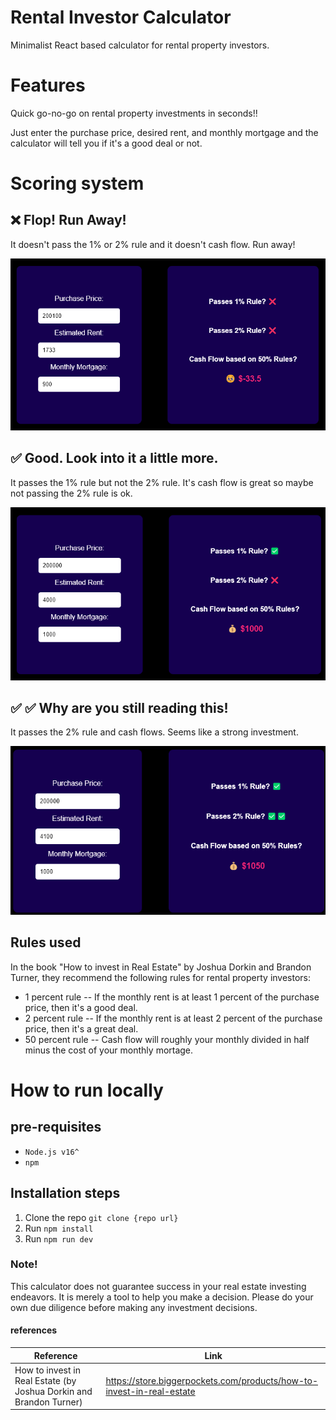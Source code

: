 # Rental Investor Calculator

Minimalist React based calculator for rental property investors.

# Features
Quick go-no-go on rental property investments in seconds!!

Just enter the purchase price, desired rent, and monthly mortgage and the calculator will tell you if it's a good deal or not.

# Scoring system

## ❌ Flop! Run Away!
It doesn't pass the 1% or 2% rule and it doesn't cash flow. Run away!
<!-- image -->
![No Go](./public/no-go.png)


## ✅ Good. Look into it a little more.
It passes the 1% rule but not the 2% rule. It's cash flow is great so maybe not passing the 2% rule is ok.
<!-- image --> 
![Go](./public/good.png)

## ✅ ✅ Why are you still reading this! 
It passes the 2% rule and cash flows. Seems like a strong investment.
<!-- image --> 
![Go](./public/great.png)


## Rules used
In the book "How to invest in Real Estate" by Joshua Dorkin and Brandon Turner, they recommend the following rules for rental property investors:
- 1 percent rule
-- If the monthly rent is at least 1 percent of the purchase price, then it's a good deal.
- 2 percent rule
-- If the monthly rent is at least 2 percent of the purchase price, then it's a great deal.
- 50 percent rule
-- Cash flow will roughly your monthly divided in half minus the cost of your monthly mortage.

# How to run locally

## pre-requisites
- `Node.js v16^`
- `npm`

## Installation steps
1. Clone the repo `git clone {repo url}`
2. Run `npm install`
3. Run `npm run dev`

### Note!
This calculator does not guarantee success in your real estate investing endeavors. It is merely a tool to help you make a decision. Please do your own due diligence before making any investment decisions.

#### references
<!-- table of references -->
| Reference | Link |
| --------- | ---- |
| How to invest in Real Estate (by Joshua Dorkin and Brandon Turner) | https://store.biggerpockets.com/products/how-to-invest-in-real-estate |
